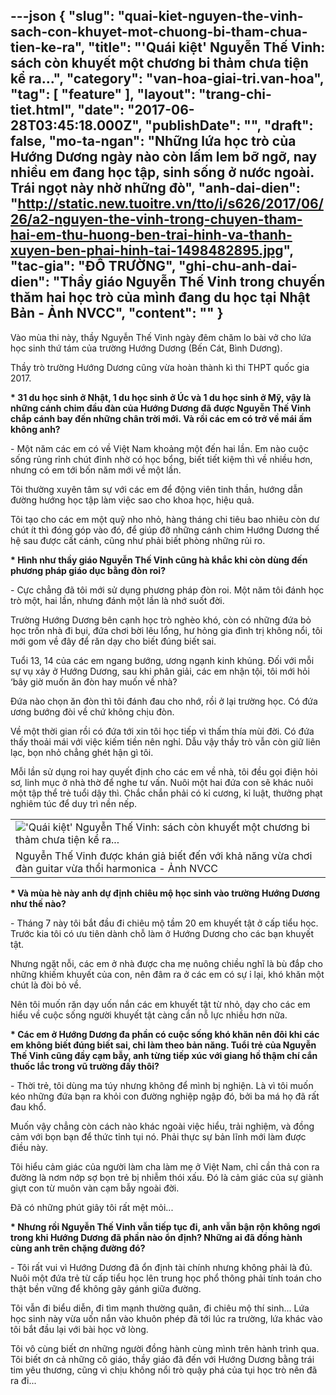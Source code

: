 ---json
{
    "slug": "quai-kiet-nguyen-the-vinh-sach-con-khuyet-mot-chuong-bi-tham-chua-tien-ke-ra",
    "title": "'Quái kiệt' Nguyễn Thế Vinh: sách còn khuyết một chương bi thảm chưa tiện kể ra...",
    "category": "van-hoa-giai-tri.van-hoa",
    "tag": [
        "feature"
    ],
    "layout": "trang-chi-tiet.html",
    "date": "2017-06-28T03:45:18.000Z",
    "publishDate": "",
    "draft": false,
    "mo-ta-ngan": "Những lứa học trò của Hướng Dương ngày nào còn lấm lem bỡ ngỡ, nay nhiều em đang học tập, sinh sống ở nước ngoài. Trái ngọt này nhờ những đò",
    "anh-dai-dien": "http://static.new.tuoitre.vn/tto/i/s626/2017/06/26/a2-nguyen-the-vinh-trong-chuyen-tham-hai-em-thu-huong-ben-trai-hinh-va-thanh-xuyen-ben-phai-hinh-tai-1498482895.jpg",
    "tac-gia": "ĐỖ TRƯỜNG",
    "ghi-chu-anh-dai-dien": "Thầy giáo Nguyễn Thế Vinh trong chuyến thăm hai học trò của mình đang du học tại Nhật Bản - Ảnh NVCC",
    "__content__": ""
}
---
<p>V&agrave;o m&ugrave;a thi n&agrave;y, thầy Nguyễn Thế Vinh ng&agrave;y đ&ecirc;m chăm lo b&agrave;i vở cho lứa học sinh thứ t&aacute;m của trường Hướng Dương (Bến C&aacute;t, B&igrave;nh Dương).</p>

<p>Thầy tr&ograve; trường Hướng Dương cũng&nbsp;vừa ho&agrave;n th&agrave;nh k&igrave; thi THPT quốc gia 2017.</p>

<p><strong>* 31 du học sinh ở Nhật, 1 du học sinh ở &Uacute;c v&agrave; 1 du học sinh ở Mỹ, vậy l&agrave; những c&aacute;nh chim đầu đ&agrave;n của Hướng Dương đ&atilde; được Nguyễn Thế Vinh chắp c&aacute;nh bay đến những ch&acirc;n trời mới.&nbsp;V&agrave; rồi c&aacute;c em&nbsp;c&oacute; trở về m&aacute;i ấm kh&ocirc;ng anh?</strong></p>

<p>- Một năm c&aacute;c em c&oacute; về Việt Nam khoảng một đến hai&nbsp;lần. Em n&agrave;o cuộc sống rủng rỉnh ch&uacute;t đỉnh nhờ c&oacute; học bổng, biết tiết kiệm th&igrave; về nhiều hơn, nhưng c&oacute; em tới bốn năm mới về một lần.</p>

<p>T&ocirc;i thường xuy&ecirc;n t&acirc;m sự với c&aacute;c em để động vi&ecirc;n tinh thần, hướng dẫn đường hướng học tập l&agrave;m việc sao cho khoa học, hiệu quả.</p>

<p>T&ocirc;i tạo cho c&aacute;c em một quỹ nho nhỏ, h&agrave;ng th&aacute;ng chi ti&ecirc;u bao nhi&ecirc;u c&ograve;n dư ch&uacute;t &iacute;t th&igrave; đ&oacute;ng g&oacute;p v&agrave;o đ&oacute;, để gi&uacute;p đỡ những c&aacute;nh chim Hướng Dương thế hệ sau được cất c&aacute;nh, cũng như phải biết ph&ograve;ng những rủi ro.</p>

<p><strong>* H&igrave;nh như thầy gi&aacute;o Nguyễn Thế Vinh cũng h&agrave; khắc khi c&ograve;n d&ugrave;ng đến phương ph&aacute;p gi&aacute;o dục bằng đ&ograve;n roi?</strong></p>

<p>- Cực chẳng đ&atilde; t&ocirc;i mới sử dụng phương ph&aacute;p đ&ograve;n roi. Một năm t&ocirc;i đ&aacute;nh học tr&ograve; một, hai&nbsp;lần, nhưng đ&aacute;nh một lần l&agrave; nhớ suốt đời.</p>

<p>Trường Hướng Dương b&ecirc;n cạnh học tr&ograve; ngh&egrave;o kh&oacute;, c&ograve;n c&oacute; những đứa bỏ học trốn nh&agrave; đi bụi, đứa chơi bời l&ecirc;u lổng, hư hỏng gia đ&igrave;nh trị kh&ocirc;ng nổi, t&ocirc;i mới gom về đ&acirc;y để răn dạy cho biết đ&uacute;ng biết sai.&nbsp;</p>

<p>Tuổi 13,&nbsp;14 của c&aacute;c em ngang bướng, ương ngạnh kinh khủng. Đối với mỗi sự vụ xảy ở Hướng Dương, sau khi ph&acirc;n giải, c&aacute;c em nhận tội, t&ocirc;i mới hỏi &lsquo;b&acirc;y giờ muốn ăn đ&ograve;n hay muốn về nh&agrave;?</p>

<p>Đứa n&agrave;o chọn ăn đ&ograve;n th&igrave; t&ocirc;i đ&aacute;nh đau cho nhớ, rồi ở lại trường học. C&oacute; đứa ương bướng đ&ograve;i về chứ kh&ocirc;ng chịu đ&ograve;n.</p>

<p>Về một thời gian rồi c&oacute; đứa tới xin t&ocirc;i học tiếp v&igrave; thấm th&iacute;a m&ugrave;i đời. C&oacute; đứa thấy thoải m&aacute;i với việc kiếm tiền n&ecirc;n nghỉ. Dẫu vậy thầy tr&ograve; vẫn c&ograve;n giữ li&ecirc;n lạc, bọn nhỏ chẳng gh&eacute;t&nbsp;hận g&igrave; t&ocirc;i.</p>

<p>Mỗi lần sử dụng roi hay quyết định cho c&aacute;c em về nh&agrave;, t&ocirc;i đều gọi điện hỏi sơ, linh mục ở nh&agrave; thờ để nghe tư vấn. Nu&ocirc;i một hai đứa con sẽ kh&aacute;c nu&ocirc;i một tập thể&nbsp;trẻ tuổi dậy th&igrave;. Chắc chắn phải c&oacute; kỉ cương, kỉ luật, thưởng phạt nghi&ecirc;m t&uacute;c để duy tr&igrave; nền nếp.</p>

<table align="center" border="0" cellpadding="0" cellspacing="0">
	<tbody>
		<tr>
			<td><img alt="'Quái kiệt' Nguyễn Thế Vinh: sách còn khuyết một chương bi thảm chưa tiện kể ra... " src="http://static.new.tuoitre.vn/tto/i/s626/2017/06/26/a1-nguyen-the-vinh-khong-thich-nguoi-khac-goi-minh-la-nghe-si-khuyet-tat-nguyen-the-vinh-boi-anh-kho-1498482893.jpg" /></td>
		</tr>
		<tr>
			<td>Nguyễn Thế Vinh được kh&aacute;n giả biết đến với khả năng vừa chơi đ&agrave;n guitar vừa thổi harmonica - Ảnh NVCC</td>
		</tr>
	</tbody>
</table>

<p><strong>* V&agrave; m&ugrave;a h&egrave; n&agrave;y anh dự định chi&ecirc;u mộ học sinh v&agrave;o trường Hướng Dương như thế n&agrave;o?</strong></p>

<p>- Th&aacute;ng 7 n&agrave;y t&ocirc;i bắt đầu đi chi&ecirc;u mộ tầm 20 em khuyết tật ở cấp tiểu học. Trước kia t&ocirc;i c&oacute; ưu ti&ecirc;n d&agrave;nh chỗ l&agrave;m ở Hướng Dương cho c&aacute;c bạn khuyết tật.</p>

<p>Nhưng ngặt nỗi, c&aacute;c em ở nh&agrave; được cha mẹ nu&ocirc;ng chiều nghĩ l&agrave; b&ugrave; đắp cho những khiếm khuyết của con, n&ecirc;n đ&acirc;m ra ở c&aacute;c em c&oacute; sự ỉ lại, kh&oacute; khăn một ch&uacute;t l&agrave; đ&ograve;i bỏ về.</p>

<p>N&ecirc;n t&ocirc;i muốn răn dạy uốn nắn c&aacute;c em khuyết tật từ nhỏ, dạy cho c&aacute;c em hiểu về cuộc sống người khuyết tật c&agrave;ng cần nỗ&nbsp;lực nhiều hơn nữa.</p>

<p><strong>* C&aacute;c em ở Hướng Dương đa phần c&oacute; cuộc sống kh&oacute; khăn n&ecirc;n&nbsp;đ&ocirc;i khi c&aacute;c em kh&ocirc;ng biết đ&uacute;ng biết sai, chỉ&nbsp;l&agrave;m theo bản năng. Tuổi trẻ của Nguyễn Thế Vinh cũng đầy cạm bẫy, anh từng tiếp x&uacute;c với giang hồ thậm ch&iacute; cắn thuốc lắc trong vũ trường đấy th&ocirc;i?</strong></p>

<p>- Thời trẻ, t&ocirc;i d&ugrave;ng ma t&uacute;y nhưng kh&ocirc;ng để m&igrave;nh bị nghiện. L&agrave; v&igrave; t&ocirc;i muốn k&eacute;o những đứa bạn ra khỏi con đường nghiệp ngập đ&oacute;, bởi ba m&aacute; họ&nbsp;đ&atilde; rất đau khổ.</p>

<p>Muốn vậy chẳng c&ograve;n c&aacute;ch n&agrave;o kh&aacute;c ngo&agrave;i việc hiểu, trải nghiệm, v&agrave; đồng cảm với bọn bạn để thức tỉnh tụi n&oacute;. Phải thực sự bản lĩnh mới l&agrave;m được điều n&agrave;y.</p>

<p>T&ocirc;i hiểu cảm gi&aacute;c của người l&agrave;m cha l&agrave;m mẹ ở Việt Nam, chỉ cần thả con ra đường l&agrave; nơm nớp sợ bọn trẻ&nbsp;bị nhiễm th&oacute;i xấu. Đ&oacute; l&agrave; cảm gi&aacute;c của sự gi&agrave;nh giựt con từ mu&ocirc;n v&agrave;n cạm bẫy ngo&agrave;i đời.</p>

<p>Đ&atilde; c&oacute; những ph&uacute;t gi&acirc;y t&ocirc;i rất mệt mỏi...</p>

<p><strong>* Nhưng rồi Nguyễn Thế Vinh vẫn tiếp tục đi, anh vẫn bận rộn kh&ocirc;ng ngơi trong khi Hướng Dương đ&atilde; phần n&agrave;o ổn định? Những ai đ&atilde; đồng h&agrave;nh c&ugrave;ng anh tr&ecirc;n chặng đường đ&oacute;?</strong></p>

<p>- T&ocirc;i rất vui v&igrave; Hướng Dương đ&atilde; ổn định t&agrave;i ch&iacute;nh nhưng kh&ocirc;ng phải l&agrave; đủ. Nu&ocirc;i một đứa trẻ từ cấp tiểu học l&ecirc;n trung học phổ th&ocirc;ng phải t&iacute;nh to&aacute;n cho thật bền vững để kh&ocirc;ng g&atilde;y g&aacute;nh giữa đường.</p>

<p>T&ocirc;i vẫn đi biểu diễn, đi t&igrave;m mạnh thường qu&acirc;n, đi chi&ecirc;u mộ th&iacute; sinh...&nbsp;Lứa học sinh n&agrave;y vừa uốn nắn v&agrave;o khu&ocirc;n ph&eacute;p đ&atilde; tới l&uacute;c ra trường, lứa kh&aacute;c v&agrave;o t&ocirc;i bắt đầu lại với b&agrave;i học vở l&ograve;ng.</p>

<p>T&ocirc;i v&ocirc; c&ugrave;ng biết ơn những người đồng h&agrave;nh c&ugrave;ng m&igrave;nh tr&ecirc;n h&agrave;nh tr&igrave;nh qua. T&ocirc;i biết ơn cả những c&ocirc; gi&aacute;o, thầy gi&aacute;o đ&atilde; đến với Hướng Dương bằng tr&aacute;i tim y&ecirc;u thương, cũng v&igrave; chịu kh&ocirc;ng nổi tr&ograve; quậy ph&aacute; của tụi học tr&ograve; n&ecirc;n đ&atilde; ra đi... &nbsp;</p>
